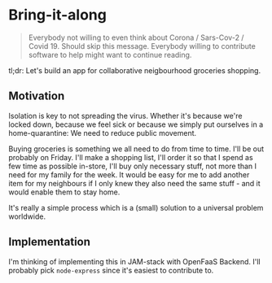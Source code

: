 # Bring-it-along

> Everybody not willing to even think about Corona / Sars-Cov-2 / Covid 19. Should skip this message. Everybody willing to contribute software to help might want to continue reading.

tl;dr: Let's build an app for collaborative neigbourhood groceries shopping.

## Motivation

Isolation is key to not spreading the virus. Whether it's because we're locked down, because we feel sick or because we simply put ourselves in a home-quarantine: We need to reduce public movement.

Buying groceries is something we all need to do from time to time.
I'll be out probably on Friday. I'll make a shopping list, I'll order it so that I spend as few time as possible in-store, I'll buy only necessary stuff, not more than I need for my family for the week.
It would be easy for me to add another item for my neighbours if I only knew they also need the same stuff - and it would enable them to stay home.

It's really a simple process which is a (small) solution to a universal problem worldwide.

## Implementation

I'm thinking of implementing this in JAM-stack with OpenFaaS Backend.
I'll probably pick `node-express` since it's easiest to contribute to.
